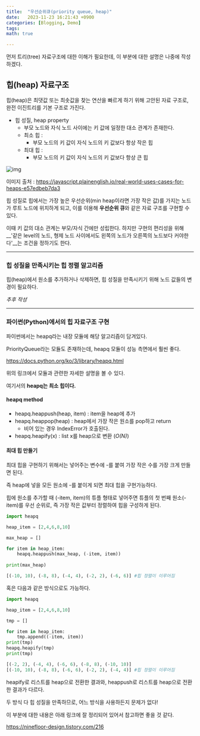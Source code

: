 ```yaml
---
title:  "우선순위큐(priority queue, heap)"
date:   2023-11-23 16:21:43 +0900
categories: [Blogging, Demo]
tags: 
math: true

---
```


먼저 트리(tree) 자료구조에 대한 이해가 필요한데, 이 부분에 대한 설명은 나중에 작성하겠다.

## 힙(heap) 자료구조

힙(heap)은 최댓값 또는 최솟값을 찾는 연산을 빠르게 하기 위해 고안된 자료 구조로, 완전 이진트리를 기본 구조로 가진다.

* 힙 성질, heap property 
  * 부모 노드와 자식 노드 사이에는 키 값에 일정한 대소 관계가 존재한다.
  * 최소 힙 :
    * 부모 노드의 키 값이 자식 노드의 키 값보다 항상 작은 힙
  * 최대 힙 :
    * 부모 노드의 키 값이 자식 노드의 키 값보다 항상 큰 힙

![img](https://miro.medium.com/v2/resize:fit:700/1*hLuOzweqg8rrz6NKdkjqmQ.png)

이미지 출처 : https://javascript.plainenglish.io/real-world-uses-cases-for-heaps-e57edbeb7da3

힙 성질로 힙에서는 가장 높은 우선순위(min heap이라면 가장 작은 값)를 가지는 노드가 루트 노드에 위치하게 되고, 이를 이용해 **우선순위 큐**와 같은 자료 구조를 구현할 수 있다.

이때 키 값의 대소 관계는 부모/자식 간에만 성립한다. 하지만 구현의 편리성을 위해 __'같은 level의 노드, 형제 노드 사이에서도 왼쪽의 노드가 오른쪽의 노드보다 커야한다'__는 조건을 정하기도 한다.

------

### 힙 성질을 만족시키는 힙 정렬 알고리즘

힙(heap)에서 원소를 추가하거나 삭제하면, 힙 성질을 만족시키기 위해 노드 값들의 변경이 필요하다.

_추후 작성_

------

### 파이썬(Python)에서의 힙 자료구조 구현

파이썬에서는 heapq라는 내장 모듈에 해당 알고리즘이 담겨있다.

PriorityQueue라는 모듈도 존재하는데, heapq 모듈이 성능 측면에서 훨씬 좋다.

https://docs.python.org/ko/3/library/heapq.html

위의 링크에서 모듈과 관련한 자세한 설명을 볼 수 있다.

여기서의 **heapq는 최소 힙이다.**



#### heapq method

* heapq.heappush(heap, item) : item을 heap에 추가
* heapq.heappop(heap) : heap에서 가장 작은 원소를 pop하고 return
  * 비어 있는 경우 IndexError가 호출된다.
* heapq.heapify(x) : list x를 heap으로 변환 (_O(N)_)



 #### 최대 힙 만들기

최대 힙을 구현하기 위해서는 넣어주는 변수에 -를 붙여 가장 작은 수를 가장 크게 만들면 된다.

즉 heap에 넣을 모든 원소에 -를 붙이게 되면 최대 힙을 구현가능하다.

힙에 원소를 추가할 때 (-item, item)의 튜플 형태로 넣어주면 튜플의 첫 번째 원소(-item)를 우선 순위로, 즉 가장 작은 값부터 정렬하여 힙을 구성하게 된다.

```python
import heapq

heap_item = [2,4,6,8,10]

max_heap = []

for item in heap_item:
    heapq.heappush(max_heap, (-item, item))
   
print(max_heap)
```

```python
[(-10, 10), (-8, 8), (-4, 4), (-2, 2), (-6, 6)] #힙 정렬이 이루어짐
```

혹은 다음과 같은 방식으로도 가능하다.

```python
import heapq

heap_item = [2,4,6,8,10]

tmp = []

for item in heap_item:
    tmp.append((-item, item))
print(tmp)
heapq.heapify(tmp)
print(tmp)
```

```python
[(-2, 2), (-4, 4), (-6, 6), (-8, 8), (-10, 10)]
[(-10, 10), (-8, 8), (-6, 6), (-2, 2), (-4, 4)] #힙 정렬이 이루어짐
```

heapify로 리스트를 heap으로 전환한 결과와, heappush로 리스트를 heap으로 전환한 결과가 다르다.

두 방식 다 힙 성질을 만족하므로, 어느 방식을 사용하든지 문제가 없다!

이 부분에 대한 내용은 아래 링크에 잘 정리되어 있어서 참고하면 좋을 것 같다.

https://ninefloor-design.tistory.com/216

